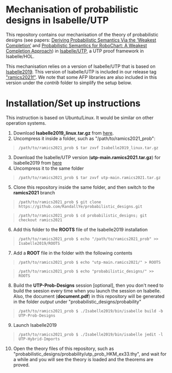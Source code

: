 # Mechanisation of probabilistic designs in Isabelle/UTP
This repository contains our mechanisation of the theory of probabilistic designs (see papers: [Deriving Probabilistic Semantics Via the ‘Weakest Completion’](https://link.springer.com/chapter/10.1007/978-3-540-30482-1_17) and [Probabilistic Semantics for RoboChart: A Weakest Completion Approach](https://link.springer.com/chapter/11.1007/978-3-030-31038-7_5)) in [Isabelle/UTP](https://github.com/isabelle-utp/utp-main), a UTP proof framework in Isabelle/HOL.

This mechanisation relies on a version of Isabelle/UTP that is based on [Isabelle2019](https://isabelle.in.tum.de/website-Isabelle2019/index.html). This version of Isabelle/UTP is included in our release tag ["ramics2021f"](https://github.com/RandallYe/probabilistic_designs/releases/tag/ramics2021f). We note that some AFP libraries are also included in this version under the _contrib_ folder to simplify the setup below.

# Installation/Set up instructions
This instruction is based on Ubuntu/Linux. It would be similar on other operation systems.

1. Download **Isabelle2019_linux.tar.gz** from [here](https://isabelle.in.tum.de/website-Isabelle2019/index.html).
2. Uncompress it inside a folder, such as "/path/to/ramics2021_prob":
  > `/path/to/ramics2021_prob $ tar zxvf Isabelle2019_linux.tar.gz`
3. Download the Isabelle/UTP version (**utp-main.ramics2021.tar.gz**) for Isabelle2019 from [here](https://github.com/RandallYe/probabilistic_designs/releases/download/ramics2021f/utp-main.ramics2021.tar.gz)
4. Uncompress it to the same folder
  > `/path/to/ramics2021_prob $ tar zxvf utp-main.ramics2021.tar.gz`
5. Clone this repository inside the same folder, and then switch to the **ramics2021** branch
  > `/path/to/ramics2021_prob $ git clone https://github.com/RandallYe/probabilistic_designs.git`

  > `/path/to/ramics2021_prob $ cd probabilistic_designs; git checkout ramics2021`
6. Add this folder to the **ROOTS** file of the Isabelle2019 installation
  > `/path/to/ramics2021_prob $ echo "/path/to/ramics2021_prob" >> Isabelle2019/ROOTS`
7. Add a **ROOT** file in the folder with the following contents
  > `/path/to/ramics2021_prob $ echo "utp-main.ramics2021/" > ROOTS`

  > `/path/to/ramics2021_prob $ echo "probabilistic_designs/" >> ROOTS`
8. Build the **UTP-Prob-Designs** session [optional], then you don't need to build the seesion every time when you launch the session on Isabelle. Also, the document (**document.pdf**) in this repository will be generated in the folder _output_ under "probabilistic_designs/probability"
  > `/path/to/ramics2021_prob $ ./Isabelle2019/bin/isabelle build -b UTP-Prob-Designs`
9. Launch Isabelle2019
  > `/path/to/ramics2021_prob $ ./Isabelle2019/bin/isabelle jedit -l UTP-Hybrid-Imports`
10. Open the theory files of this repository, such as "probabilistic_designs/probability/utp_prob_HKM_ex33.thy", and wait for a while and you will see the theory is loaded and the theorems are proved.
